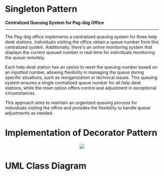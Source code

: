 # Singleton Pattern

**Centralized Queuing System for Pag-ibig Office**
____________________________________________________________________

The Pag-ibig office implements a centralized queuing system for three help desk stations. Individuals visiting the office obtain a queue number from this centralized system. Additionally, there's an online monitoring system that displays the current queued number in real-time for individuals monitoring the queue remotely.

Each help desk station has an option to reset the queuing number based on an inputted number, allowing flexibility in managing the queue during specific situations, such as reorganization or technical issues. This queuing system ensures a single centralized queue number for all help desk stations, while the reset option offers control and adjustment in exceptional circumstances.

This approach aims to maintain an organized queuing process for individuals visiting the office and provides the flexibility to handle queue adjustments as needed.

# Implementation of Decorator Pattern
<p align="center">
  <img src="https://github.com/SG-Hangaan/SingletonPattern/assets/127215110/8ac58db1-851e-4c08-bdbe-0f8d14ea2d30"/>
</p>

# UML Class Diagram
